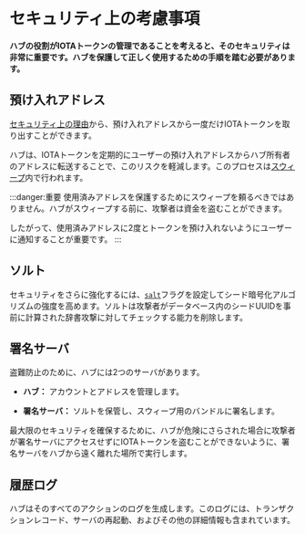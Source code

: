 # セキュリティ上の考慮事項
<!-- # Security considerations -->

**ハブの役割がIOTAトークンの管理であることを考えると、そのセキュリティは非常に重要です。ハブを保護して正しく使用するための手順を踏む必要があります。**
<!-- **Given that the role of Hub is to manage IOTA tokens, its security is crucial. You must take steps to secure Hub and use it correctly.** -->

## 預け入れアドレス
<!-- ## Deposit addresses -->

[セキュリティ上の理由](root://dev-essentials/0.1/concepts/addresses-and-signatures.md#address-reuse)から、預け入れアドレスから一度だけIOTAトークンを取り出すことができます。
<!-- For [security purposes](root://dev-essentials/0.1/concepts/addresses-and-signatures.md#address-reuse), deposit addresses may only be withdrawn from once. -->

ハブは、IOTAトークンを定期的にユーザーの預け入れアドレスからハブ所有者のアドレスに転送することで、このリスクを軽減します。このプロセスは[スウィープ](../concepts/sweeps.md)内で行われます。
<!-- Hub reduces this risk by transferring IOTA tokens from users' deposit addresses to a Hub owner's address at regular intervals. This process happens in a [sweep](../concepts/sweeps.md). -->

:::danger:重要
使用済みアドレスを保護するためにスウィープを頼るべきではありません。ハブがスウィープする前に、攻撃者は資金を盗むことができます。

したがって、使用済みアドレスに2度とトークンを預け入れないようにユーザーに通知することが重要です。
:::
<!-- :::danger:Important -->
<!-- You shouldn't rely on sweeps to protect spent addresses. An attacker could steal the funds before Hub can do a sweep. -->
<!--  -->
<!-- So, it's important that you inform users never to deposit tokens into a spent address. -->
<!-- ::: -->

## ソルト
<!-- ## Salt -->

セキュリティをさらに強化するには、[`salt`](../references/command-line-flags.md)フラグを設定してシード暗号化アルゴリズムの強度を高めます。ソルトは攻撃者がデータベース内のシードUUIDを事前に計算された辞書攻撃に対してチェックする能力を削除します。
<!-- To add an extra layer of security, improve the strength of your seed encryption algortithm by setting the [`salt`](../references/command-line-flags.md) flag. A salt removes the ability for an attacker to check the seed UUIDs in the database against a pre-computed dictionary attack. -->

## 署名サーバ
<!-- ## Signing server -->

盗難防止のために、ハブには2つのサーバがあります。
<!-- To help prevent theft, Hub offers two servers: -->

* **ハブ：** アカウントとアドレスを管理します。
<!-- * **Hub:** Manages accounts and addresses -->
* **署名サーバ：** ソルトを保管し、スウィープ用のバンドルに署名します。
<!-- * **Signing server:** Stores the salt and signs bundles for sweeps. -->

最大限のセキュリティを確保するために、ハブが危険にさらされた場合に攻撃者が署名サーバにアクセスせずにIOTAトークンを盗むことができないように、署名サーバをハブから遠く離れた場所で実行します。
<!-- For maximum security, run the signing server in a remote location so that, if Hub is compromised, attackers can't steal IOTA tokens without access to the signing server. -->

## 履歴ログ
<!-- ## History logs -->

ハブはそのすべてのアクションのログを生成します。このログには、トランザクションレコード、サーバの再起動、およびその他の詳細情報も含まれています。
<!-- Hub generates a log of all its actions. This log also contains transaction records, server restarts, and other detailed information. -->
